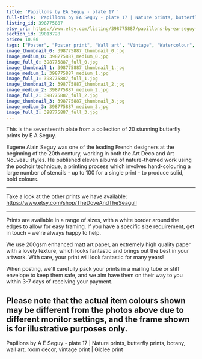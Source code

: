 ```yaml
---
title: 'Papillons by EA Seguy - plate 17 '
full-title: 'Papillons by EA Seguy - plate 17 | Nature prints, butterfly prints, pattern, botany, wall art, room decor, vintage print |  High quality'
listing_id: 398775887
etsy_url: https://www.etsy.com/listing/398775887/papillons-by-ea-seguy-plate-17-nature?utm_source=site&utm_medium=api&utm_campaign=api
section_id: 19013728
price: 10.60
tags: ["Poster", "Poster print", "Wall art", "Vintage", "Watercolour", "Nature", "Botanical art", "Wildlife", "Nature print", "Butterfly print", "Butterfly art", "Butterfly poster", "Papillons"]
image_thumbnail_0: 398775887_thumbnail_0.jpg
image_medium_0: 398775887_medium_0.jpg
image_full_0: 398775887_full_0.jpg
image_thumbnail_1: 398775887_thumbnail_1.jpg
image_medium_1: 398775887_medium_1.jpg
image_full_1: 398775887_full_1.jpg
image_thumbnail_2: 398775887_thumbnail_2.jpg
image_medium_2: 398775887_medium_2.jpg
image_full_2: 398775887_full_2.jpg
image_thumbnail_3: 398775887_thumbnail_3.jpg
image_medium_3: 398775887_medium_3.jpg
image_full_3: 398775887_full_3.jpg
---
```

This is the seventeenth plate from a collection of 20 stunning butterfly prints by E A Seguy.

Eugene Alain Seguy was one of the leading French designers at the beginning of the 20th century, working in both the Art Deco and Art Nouveau styles. He published eleven albums of nature-themed work using the pochoir technique, a printing process which involves hand-colouring a large number of stencils - up to 100 for a single print -  to produce solid, bold colours.

---

Take a look at the other prints we have available: https://www.etsy.com/shop/TheDoveAndTheSeagull

---

Prints are available in a range of sizes, with a white border around the edges to allow for easy framing. If you have a specific size requirement, get in touch – we&#39;re always happy to help.

We use 200gsm enhanced matt art paper, an extremely high quality paper with a lovely texture, which looks fantastic and brings out the best in your artwork. With care, your print will look fantastic for many years!

When posting, we&#39;ll carefully pack your prints in a mailing tube or stiff envelope to keep them safe, and we aim have them on their way to you within 3-7 days of receiving your payment.

Please note that the actual item colours shown may be different from the photos above due to different monitor settings, and the frame shown is for illustrative purposes only.
---

Papillons by A E Seguy - plate 17 | Nature prints, butterfly prints, botany, wall art, room decor, vintage print | Giclee print
